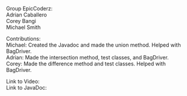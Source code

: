 Group EpicCoderz:  
Adrian Caballero  
Corey Bangi  
Michael Smith  
  
Contributions:  
Michael: Created the Javadoc and made the union method. Helped with BagDriver.   
Adrian: Made the intersection method, test classes, and BagDriver.  
Corey: Made the difference method and test classes. Helped with BagDriver. 
  
Link to Video:  
Link to JavaDoc:
